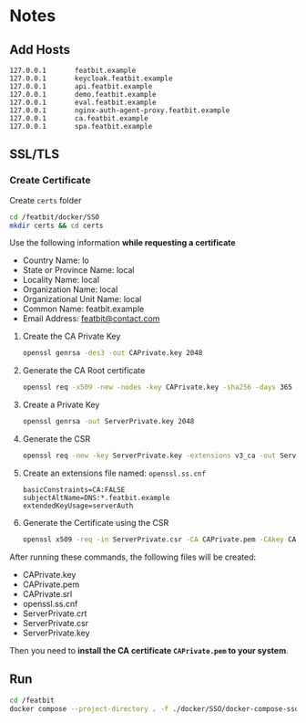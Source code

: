 # Notes

## Add Hosts

```
127.0.0.1       featbit.example
127.0.0.1       keycloak.featbit.example
127.0.0.1       api.featbit.example
127.0.0.1       demo.featbit.example
127.0.0.1       eval.featbit.example
127.0.0.1       nginx-auth-agent-proxy.featbit.example
127.0.0.1       ca.featbit.example
127.0.0.1       spa.featbit.example
```

## SSL/TLS

### Create Certificate

Create `certs` folder

```bash
cd /featbit/docker/SSO
mkdir certs && cd certs
```

Use the following information **while requesting a certificate**

- Country Name: lo
- State or Province Name: local
- Locality Name: local
- Organization Name: local
- Organizational Unit Name: local
- Common Name: featbit.example
- Email Address: featbit@contact.com

1. Create the CA Private Key
    ```bash
    openssl genrsa -des3 -out CAPrivate.key 2048
    ```
2. Generate the CA Root certificate
    ```bash
    openssl req -x509 -new -nodes -key CAPrivate.key -sha256 -days 365 -out CAPrivate.pem
    ```
3. Create a Private Key
    ```bash
    openssl genrsa -out ServerPrivate.key 2048
    ```
4. Generate the CSR
   ```bash
   openssl req -new -key ServerPrivate.key -extensions v3_ca -out ServerPrivate.csr
   ```
5. Create an extensions file named: `openssl.ss.cnf`
   ```
   basicConstraints=CA:FALSE
   subjectAltName=DNS:*.featbit.example
   extendedKeyUsage=serverAuth
   ```
6. Generate the Certificate using the CSR
   ```bash
   openssl x509 -req -in ServerPrivate.csr -CA CAPrivate.pem -CAkey CAPrivate.key -CAcreateserial -extfile openssl.ss.cnf -out ServerPrivate.crt -days 365 -sha256
   ```

After running these commands, the following files will be created:

- CAPrivate.key
- CAPrivate.pem
- CAPrivate.srl
- openssl.ss.cnf
- ServerPrivate.crt
- ServerPrivate.csr
- ServerPrivate.key

Then you need to **install the CA certificate `CAPrivate.pem` to your system**.

## Run

```bash
cd /featbit
docker compose --project-directory . -f ./docker/SSO/docker-compose-sso-dev.yml up -d
```
